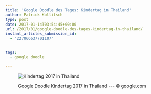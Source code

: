 ```yaml
---
title: 'Google Doodle des Tages: Kindertag in Thailand'
author: Patrick Kollitsch
type: post
date: 2017-01-14T03:54:45+00:00
url: /2017/01/google-doodle-des-tages-kindertag-in-thailand/
instant_articles_submission_id:
  - "227066637701107"


tags:
  - google doodle

---
```

<figure id="figure-4727" class="media-4727"> 

<img class="align-left" src="/wp-content/2017/01/google-doodle-des-tages-kindertag-in-thailand/childrens-day-2017-thailand-5735837015736320-hp-360x144.jpg" srcset="/wp-content/2017/01/google-doodle-des-tages-kindertag-in-thailand/childrens-day-2017-thailand-5735837015736320-hp-360x144.jpg 360w, /wp-content/2017/01/google-doodle-des-tages-kindertag-in-thailand/childrens-day-2017-thailand-5735837015736320-hp.jpg 550w" sizes="" alt="Kindertag 2017 in Thailand" /><figcaption>Google Doodle Kindertag 2017 in Thailand --- &copy; google.com</figcaption></figure>